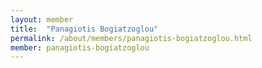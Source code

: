 ```yaml
---
layout: member
title:  "Panagiotis Bogiatzoglou"
permalink: /about/members/panagiotis-bogiatzoglou.html
member: panagiotis-bogiatzoglou
---
```

